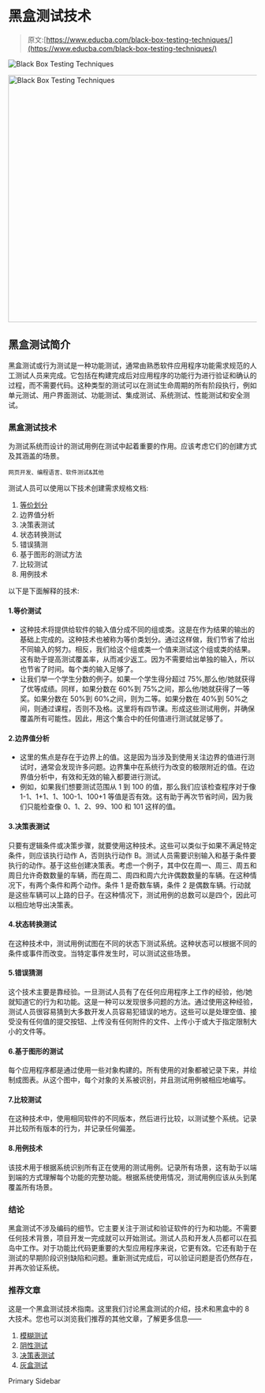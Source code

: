 # 黑盒测试技术

> 原文:[https://www.educba.com/black-box-testing-techniques/](https://www.educba.com/black-box-testing-techniques/)

![Black Box Testing Techniques](../Images/c142e03c94f877fbe1018a34f9f488a7.png)

<noscript><img class="alignnone size-full wp-image-238013" src="../Images/c142e03c94f877fbe1018a34f9f488a7.png" alt="Black Box Testing Techniques" width="900" height="500" data-original-src="https://cdn.educba.com/academy/wp-content/uploads/2019/11/Black-Box-Testing-Techniques.png"/></noscript>

## 黑盒测试简介

黑盒测试或行为测试是一种功能测试，通常由熟悉软件应用程序功能需求规范的人工测试人员来完成。它包括在构建完成后对应用程序的功能行为进行验证和确认的过程，而不需要代码。这种类型的测试可以在测试生命周期的所有阶段执行，例如单元测试、用户界面测试、功能测试、集成测试、系统测试、性能测试和安全测试。

### 黑盒测试技术

为测试系统而设计的测试用例在测试中起着重要的作用。应该考虑它们的创建方式及其涵盖的场景。

<small>网页开发、编程语言、软件测试&其他</small>

测试人员可以使用以下技术创建需求规格文档:

1.  [等价划分](https://www.educba.com/equivalence-partitioning/)
2.  边界值分析
3.  决策表测试
4.  状态转换测试
5.  错误猜测
6.  基于图形的测试方法
7.  比较测试
8.  用例技术

以下是下面解释的技术:

#### 1.等价测试

*   这种技术将提供给软件的输入值分成不同的组或类。这是在作为结果的输出的基础上完成的。这种技术也被称为等价类划分。通过这样做，我们节省了给出不同输入的努力。相反，我们给这个组或类一个值来测试这个组或类的结果。这有助于提高测试覆盖率，从而减少返工。因为不需要给出单独的输入，所以也节省了时间。每个类的输入足够了。
*   让我们举一个学生分数的例子。如果一个学生得分超过 75%,那么他/她就获得了优等成绩。同样，如果分数在 60%到 75%之间，那么他/她就获得了一等奖。如果分数在 50%到 60%之间，则为二等。如果分数在 40%到 50%之间，则通过课程，否则不及格。这里将有四节课。形成这些测试用例，并确保覆盖所有可能性。因此，用这个集合中的任何值进行测试就足够了。

#### 2.边界值分析

*   这里的焦点是存在于边界上的值。这是因为当涉及到使用关注边界的值进行测试时，通常会发现许多问题。边界集中在系统行为改变的极限附近的值。在边界值分析中，有效和无效的输入都要进行测试。
*   例如，如果我们想要测试范围从 1 到 100 的值，那么我们应该检查程序对于像 1-1、1+1、1、100-1、100+1 等值是否有效。这有助于再次节省时间，因为我们只能检查像 0、1、2、99、100 和 101 这样的值。

#### 3.决策表测试

只要有逻辑条件或决策步骤，就要使用这种技术。这些可以类似于如果不满足特定条件，则应该执行动作 A，否则执行动作 B。测试人员需要识别输入和基于条件要执行的动作。基于这些创建决策表。考虑一个例子，其中仅在周一、周三、周五和周日允许奇数数量的车辆，而在周二、周四和周六允许偶数数量的车辆。在这种情况下，有两个条件和两个动作。条件 1 是奇数车辆，条件 2 是偶数车辆。行动就是这些车辆可以上路的日子。在这种情况下，测试用例的总数可以是四个，因此可以相应地导出决策表。

#### 4.状态转换测试

在这种技术中，测试用例试图在不同的状态下测试系统。这种状态可以根据不同的条件或事件而改变。当特定事件发生时，可以测试这些场景。

#### 5.错误猜测

这个技术主要是靠经验。一旦测试人员有了在任何应用程序上工作的经验，他/她就知道它的行为和功能。这是一种可以发现很多问题的方法。通过使用这种经验，测试人员很容易猜到大多数开发人员容易犯错误的地方。这些可以是处理空值、接受没有任何值的提交按钮、上传没有任何附件的文件、上传小于或大于指定限制大小的文件等。

#### 6.基于图形的测试

每个应用程序都是通过使用一些对象构建的。所有使用的对象都被记录下来，并绘制成图表。从这个图中，每个对象的关系被识别，并且测试用例被相应地编写。

#### 7.比较测试

在这种技术中，使用相同软件的不同版本，然后进行比较，以测试整个系统。记录并比较所有版本的行为，并记录任何偏差。

#### 8.用例技术

该技术用于根据系统识别所有正在使用的测试用例。记录所有场景，这有助于以端到端的方式理解每个功能的完整功能。根据系统使用情况，测试用例应该从头到尾覆盖所有场景。

### 结论

黑盒测试不涉及编码的细节。它主要关注于测试和验证软件的行为和功能。不需要任何技术背景，项目开发一完成就可以开始测试。测试人员和开发人员都可以在孤岛中工作。对于功能比代码更重要的大型应用程序来说，它更有效。它还有助于在测试的早期阶段识别缺陷和问题。重新测试完成后，可以验证问题是否仍然存在，并再次验证系统。

### 推荐文章

这是一个黑盒测试技术指南。这里我们讨论黑盒测试的介绍，技术和黑盒中的 8 大技术。您也可以浏览我们推荐的其他文章，了解更多信息——

1.  [模糊测试](https://www.educba.com/fuzz-testing/)
2.  [阴性测试](https://www.educba.com/negative-testing/)
3.  [决策表测试](https://www.educba.com/decision-table-testing/)
4.  [灰盒测试](https://www.educba.com/gray-box-testing/)

<footer class="entry-footer">

<aside class="sidebar sidebar-primary widget-area" role="complementary" aria-label="Primary Sidebar">Primary Sidebar</aside>

</footer>